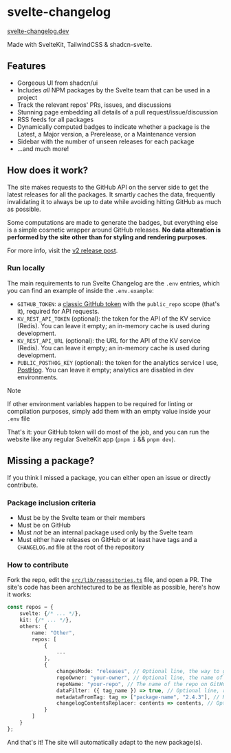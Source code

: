 # svelte-changelog

[svelte-changelog.dev](https://svelte-changelog.dev)

Made with SvelteKit, TailwindCSS & shadcn-svelte.

## Features

- Gorgeous UI from shadcn/ui
- Includes _all_ NPM packages by the Svelte team that can be used in a project
- Track the relevant repos' PRs, issues, and discussions
- Stunning page embedding all details of a pull request/issue/discussion
- RSS feeds for all packages
- Dynamically computed badges to indicate whether a package is the Latest, a Major version, a Prerelease, or a Maintenance version
- Sidebar with the number of unseen releases for each package
- ...and much more!

## How does it work?

The site makes requests to the GitHub API on the server side to get the latest releases for all the packages.
It smartly caches the data, frequently invalidating it to always be up to date while avoiding hitting GitHub as
much as possible.

Some computations are made to generate the badges, but everything else is a simple cosmetic
wrapper around GitHub releases.
**No data alteration is performed by the site other than for styling and rendering purposes**.

For more info, visit the [v2 release post](https://svelte-changelog.dev/devlog/v2).

### Run locally

The main requirements to run Svelte Changelog are the `.env` entries, which you can find an example of inside the `.env.example`:
- `GITHUB_TOKEN`: a [classic GitHub token](https://github.com/settings/tokens) with the `public_repo` scope (that's it), required for API requests.
- `KV_REST_API_TOKEN` (optional): the token for the API of the KV service (Redis). You can leave it empty; an in-memory cache is used during development.
- `KV_REST_API_URL` (optional): the URL for the API of the KV service (Redis). You can leave it empty; an in-memory cache is used during development.
- `PUBLIC_POSTHOG_KEY` (optional): the token for the analytics service I use, [PostHog](https://posthog.com). You can leave it empty; analytics are disabled in dev environments.

> [!NOTE]
> If other environment variables happen to be required for linting or compilation purposes, simply add them with an empty value inside your `.env` file

That's it: your GitHub token will do most of the job, and you can run the website like any regular SvelteKit app (`pnpm i` && `pnpm dev`).

## Missing a package?

If you think I missed a package, you can either open an issue or directly contribute.

### Package inclusion criteria

- Must be by the Svelte team or their members
- Must be on GitHub
- Must _not_ be an internal package used only by the Svelte team
- Must either have releases on GitHub or at least have tags and a `CHANGELOG.md` file at the root of the repository

### How to contribute

Fork the repo, edit the [`src/lib/repositories.ts`](src/lib/repositories.ts) file, and open a PR.
The site's code has been architectured to be as flexible as possible, here's how it works:

```typescript
const repos = {
    svelte: {/* ... */},
    kit: {/* ... */},
    others: {
        name: "Other",
        repos: [
            {
                ...
            },
            {
                changesMode: "releases", // Optional line, the way to get the changes; either "releases" or "changelog", defaults to "releases"
                repoOwner: "your-owner", // Optional line, the name of the owner on GitHub, defaults to "sveltejs"
                repoName: "your-repo", // The name of the repo on GitHub, as it is shown in the URL: https://github.com/sveltejs/your-repo
                dataFilter: ({ tag_name }) => true, // Optional line, return false to exclude a version from its tag name
                metadataFromTag: tag => ["package-name", "2.4.3"], // Return the package name and version from the tag name
                changelogContentsReplacer: contents => contents, // Optional line, replace the contents of the changelog file before parsing it; only used if `changesMode` is "changelog"
            }
        ]
    }
};
```

And that's it! The site will automatically adapt to the new package(s).
